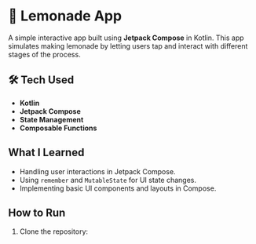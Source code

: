 # 🍋 Lemonade App  

A simple interactive app built using **Jetpack Compose** in Kotlin. This app simulates making lemonade by letting users tap and interact with different stages of the process.  

## 🛠 Tech Used  
- **Kotlin**  
- **Jetpack Compose**  
- **State Management**  
- **Composable Functions**  

## What I Learned  
- Handling user interactions in Jetpack Compose.  
- Using `remember` and `MutableState` for UI state changes.  
- Implementing basic UI components and layouts in Compose.  

## How to Run  
1. Clone the repository:  
